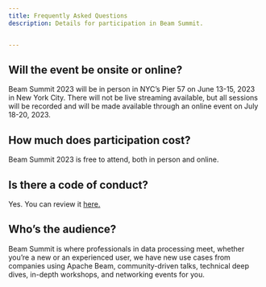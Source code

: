 ```yaml
---
title: Frequently Asked Questions
description: Details for participation in Beam Summit.


---
```


## Will the event be onsite or online?
Beam Summit 2023 will be in person in NYC’s Pier 57 on June 13-15, 2023 in New York City. There will not be live streaming available, but all sessions will be recorded and will be made available through an online event on July 18-20, 2023.

## How much does participation cost?

Beam Summit 2023 is free to attend, both in person and online.

## Is there a code of conduct?

Yes. You can review it [here.](https://beamsummit.org/coc/)

## Who’s the audience?

Beam Summit is where professionals in data processing meet, whether you’re a new or an experienced user, we have new use cases from companies using Apache Beam, community-driven talks, technical deep dives, in-depth workshops, and networking events for you.


